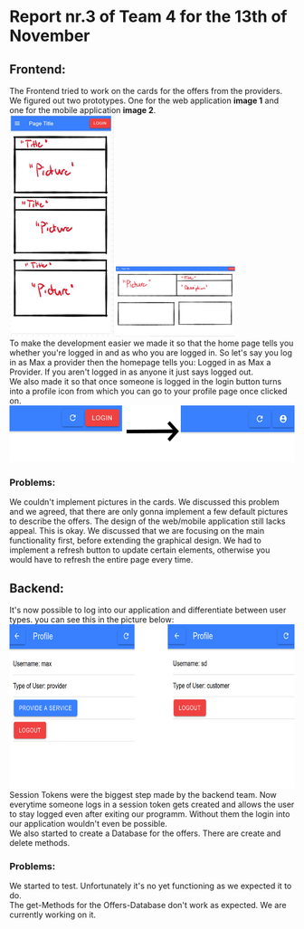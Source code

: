 <h1>Report nr.3 of Team 4 for the 13th of November</h1>
<h2>Frontend:</h2>
The Frontend tried to work on the cards for the offers from the providers.
We figured out two prototypes. One for the web application <b>image 1</b> and one for the mobile application <b>image 2</b>.<br>
<img src="Mobile_Cards_Prototype.jpg" width="184" height="392"/>
<img src="Web_Cards_Prototype.jpg" width="210.75" height="123.75"/><br>
To make the development easier we made it so that the home page tells you whether you're logged in and as who you are logged in.
So let's say you log in as Max a provider then the homepage tells you: Logged in as Max a Provider.
If you aren't logged in as anyone it just says logged out.
<br>
We also made it so that once someone is logged in the login button turns into a profile icon from which you can go to your profile page once clicked on.<br>
<img src="New_Buttons.png" width="550" height="100"/>
<h3>Problems:</h3>
We couldn't implement pictures in the cards. We discussed this problem and we agreed, that there are only gonna implement a few default pictures to describe the offers. 
The design of the web/mobile application still lacks appeal. This is okay. We discussed that we are focusing on the main functionality first, before extending the graphical design.
We had to implement a refresh button to update certain elements, otherwise you would have to refresh the entire page every time.
<h2>Backend:</h2>
It's now possible to log into our application and differentiate between user types. you can see this in the picture below:
<br>
<img src="ProfileInfo.png" width="650" height="290"/>
<br>
Session Tokens were the biggest step made by the backend team.
Now everytime someone logs in a session token gets created and allows the user to stay logged even after exiting our programm.
Without them the login into our application wouldn't even be possible. <br>
We also started to create a Database for the offers. There are create and delete methods.
<h3>Problems:</h3>
We started to test. Unfortunately it's no yet functioning as we expected it to do. <br>
The get-Methods for the Offers-Database don't work as expected. We are currently working on it.
